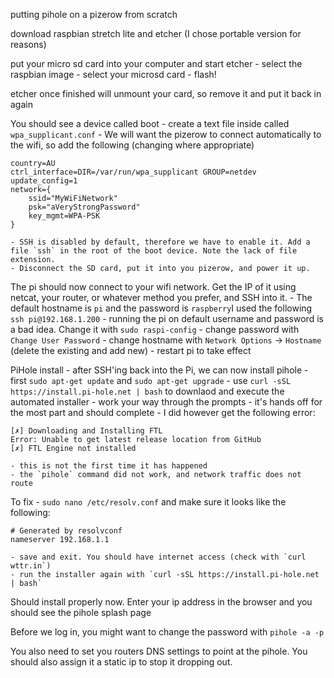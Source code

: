 putting pihole on a pizerow from scratch

download raspbian stretch lite and etcher (I chose portable version for reasons)

put your micro sd card into your computer and start etcher
    - select the raspbian image
    - select your microsd card
    - flash!

etcher once finished will unmount your card, so remove it and put it back in again

You should see a device called boot
    - create a text file inside called `wpa_supplicant.conf`
    - We will want the pizerow to connect automatically to the wifi, so add the following (changing where appropriate)
```
country=AU
ctrl_interface=DIR=/var/run/wpa_supplicant GROUP=netdev
update_config=1
network={
    ssid="MyWiFiNetwork"
    psk="aVeryStrongPassword"
    key_mgmt=WPA-PSK
}
```
    - SSH is disabled by default, therefore we have to enable it. Add a file `ssh` in the root of the boot device. Note the lack of file extension.
    - Disconnect the SD card, put it into you pizerow, and power it up.

The pi should now connect to your wifi network. Get the IP of it using netcat, your router, or whatever method you prefer, and SSH into it.
    - The default hostname is `pi`  and the password is `raspberry`I used the following `ssh pi@192.168.1.200`
    - running the pi on default username and password is a bad idea. Change it with `sudo raspi-config`
        - change password with `Change User Password`
        - change hostname with `Network Options` -> `Hostname` (delete the existing and add new)
        - restart pi to take effect


PiHole install
    - after SSH'ing back into the Pi, we can now install pihole
    - first `sudo apt-get update` and `sudo apt-get upgrade`
    - use `curl -sSL https://install.pi-hole.net | bash` to downlaod and execute the automated installer
    - work your way through the prompts
    - it's hands off for the most part and should complete
    - I did however get the following error:
```
[✗] Downloading and Installing FTL
Error: Unable to get latest release location from GitHub
[✗] FTL Engine not installed
```
    - this is not the first time it has happened
    - the `pihole` command did not work, and network traffic does not route

To fix
    - `sudo nano /etc/resolv.conf` and make sure it looks like the following:
```
# Generated by resolvconf
nameserver 192.168.1.1
```
    - save and exit. You should have internet access (check with `curl wttr.in`)
    - run the installer again with `curl -sSL https://install.pi-hole.net | bash`

Should install properly now.
Enter your ip address in the browser and you should see the pihole splash page

Before we log in, you might want to change the password with `pihole -a -p`

You also need to set you routers DNS settings to point at the pihole. You should also assign it a static ip to stop it dropping out.